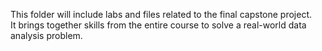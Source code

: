 This folder will include labs and files related to the final capstone project.  
It brings together skills from the entire course to solve a real-world data analysis problem.
